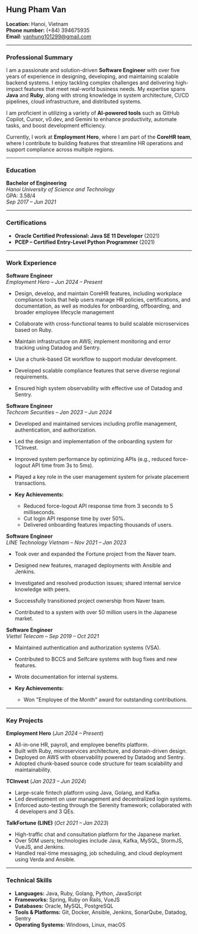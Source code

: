 ## Hung Pham Van

**Location:** Hanoi, Vietnam \
**Phone number:** ‪(+84) 394675935‬ \
**Email:** [vanhung101299@gmail.com](mailto\:vanhung101299@gmail.com)‬

---

### **Professional Summary**

I am a passionate and solution-driven **Software Engineer** with over five years of experience in designing, developing, and maintaining scalable backend systems. I enjoy tackling complex challenges and delivering high-impact features that meet real-world business needs. My expertise spans **Java** and **Ruby**, along with strong knowledge in system architecture, CI/CD pipelines, cloud infrastructure, and distributed systems.

I am proficient in utilizing a variety of **AI-powered tools** such as GitHub Copilot, Cursor, v0.dev, and Gemini to enhance productivity, automate tasks, and boost development efficiency.

Currently, I work at **Employment Hero**, where I am part of the **CoreHR team**, where I contribute to building features that streamline HR operations and support compliance across multiple regions.

---

### **Education**

**Bachelor of Engineering**\
*Hanoi University of Science and Technology*\
GPA: 3.58/4\
*Sep 2017 – Jun 2021*

---

### **Certifications**

- **Oracle Certified Professional: Java SE 11 Developer** (2021)
- **PCEP – Certified Entry-Level Python Programmer** (2021)

---

### **Work Experience**

**Software Engineer**\
*Employment Hero* – *Jun 2024 – Present*

- Design, develop, and maintain CoreHR features, including workplace compliance tools that help users manage HR policies, certifications, and documentation, as well as modules for onboarding, offboarding, and broader employee lifecycle management

- Collaborate with cross-functional teams to build scalable microservices based on Ruby.

- Maintain infrastructure on AWS; implement monitoring and error tracking using Datadog and Sentry.

- Use a chunk-based Git workflow to support modular development.

- Developed scalable compliance features that serve diverse regional requirements.

- Ensured high system observability with effective use of Datadog and Sentry.

**Software Engineer**\
*Techcom Securities* – *Jan 2023 – Jun 2024*

- Developed and maintained services including profile management, authentication, and authorization.

- Led the design and implementation of the onboarding system for TCInvest.

- Improved system performance by optimizing APIs (e.g., reduced force-logout API time from 3s to 5ms).

- Played a key role in the user management system for private placement transactions.

- **Key Achievements:**

  - Reduced force-logout API response time from 3 seconds to 5 milliseconds.
  - Cut login API response time by over 50%.
  - Delivered onboarding features impacting thousands of users.

**Software Engineer**\
*LINE Technology Vietnam* – *Nov 2021 – Jan 2023*

- Took over and expanded the Fortune project from the Naver team.

- Designed new features, managed deployments with Ansible and Jenkins.

- Investigated and resolved production issues; shared internal service knowledge with peers.

- Successfully transitioned project ownership from Naver team.

- Contributed to a system with over 50 million users in the Japanese market.

**Software Engineer**\
*Viettel Telecom* – *Sep 2019 – Oct 2021*

- Maintained authentication and authorization systems (VSA).

- Contributed to BCCS and Selfcare systems with bug fixes and new features.

- Wrote documentation for internal systems.

- **Key Achievements:**

  - Won "Employee of the Month" award for outstanding contributions.

---

### **Key Projects**

**Employment Hero** (*Jun 2024 – Present*)

- All-in-one HR, payroll, and employee benefits platform.
- Built with Ruby, microservices architecture, and domain-driven design.
- Deployed on AWS with observability powered by Datadog and Sentry.
- Adopted chunk-based source code structure for team scalability and maintainability.

**TCInvest** (*Jan 2023 – Jun 2024*)

- Large-scale fintech platform using Java, Golang, and Kafka.
- Led development on user management and decentralized login systems.
- Enforced auto-testing through the Serenity framework; collaborated with 4 developers and 3 QEs.

**TalkFortune (LINE)** (*Oct 2021 – Jan 2023*)

- High-traffic chat and consultation platform for the Japanese market.
- Over 50M users; technologies include Java, Kafka, MySQL, StormJS, VueJS, and Jenkins.
- Handled real-time messaging, job scheduling, and cloud deployment using Verda and Ansible.

---

### **Technical Skills**

- **Languages:** Java, Ruby, Golang, Python, JavaScript
- **Frameworks:** Spring, Ruby on Rails, VueJS
- **Databases:** Oracle, MySQL, PostgreSQL
- **Tools & Platforms:** Git, Docker, Ansible, Jenkins, SonarQube, Datadog, Sentry
- **Operating Systems:** Windows, Linux, macOS
